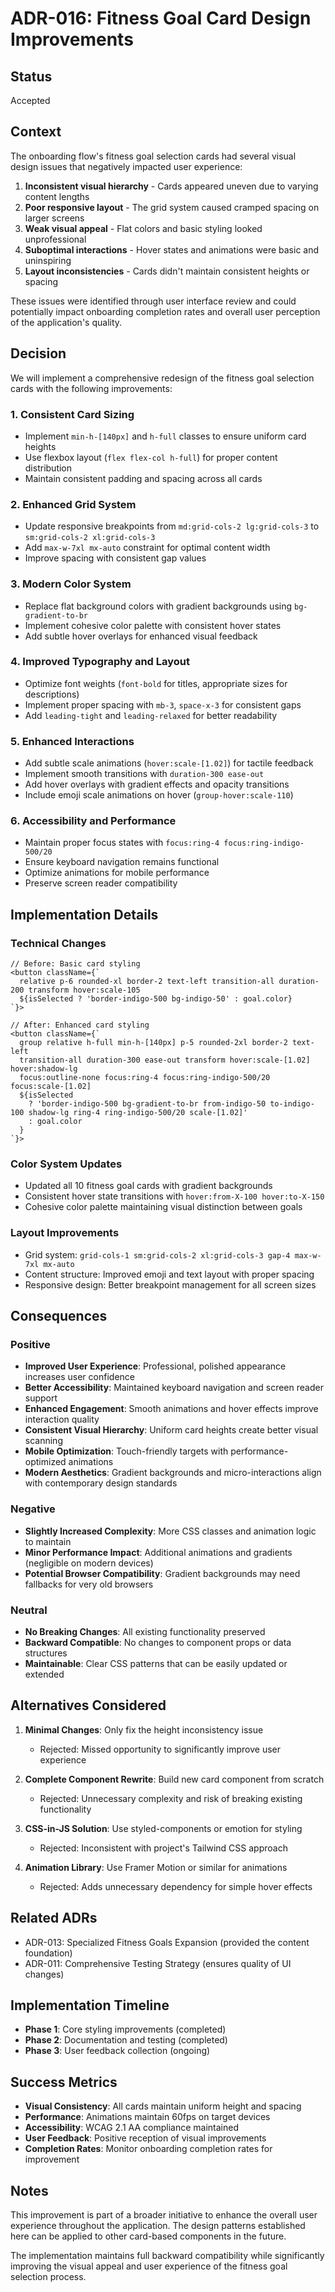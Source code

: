 # ADR-016: Fitness Goal Card Design Improvements

## Status
Accepted

## Context
The onboarding flow's fitness goal selection cards had several visual design issues that negatively impacted user experience:

1. **Inconsistent visual hierarchy** - Cards appeared uneven due to varying content lengths
2. **Poor responsive layout** - The grid system caused cramped spacing on larger screens
3. **Weak visual appeal** - Flat colors and basic styling looked unprofessional
4. **Suboptimal interactions** - Hover states and animations were basic and uninspiring
5. **Layout inconsistencies** - Cards didn't maintain consistent heights or spacing

These issues were identified through user interface review and could potentially impact onboarding completion rates and overall user perception of the application's quality.

## Decision
We will implement a comprehensive redesign of the fitness goal selection cards with the following improvements:

### 1. Consistent Card Sizing
- Implement `min-h-[140px]` and `h-full` classes to ensure uniform card heights
- Use flexbox layout (`flex flex-col h-full`) for proper content distribution
- Maintain consistent padding and spacing across all cards

### 2. Enhanced Grid System
- Update responsive breakpoints from `md:grid-cols-2 lg:grid-cols-3` to `sm:grid-cols-2 xl:grid-cols-3`
- Add `max-w-7xl mx-auto` constraint for optimal content width
- Improve spacing with consistent gap values

### 3. Modern Color System
- Replace flat background colors with gradient backgrounds using `bg-gradient-to-br`
- Implement cohesive color palette with consistent hover states
- Add subtle hover overlays for enhanced visual feedback

### 4. Improved Typography and Layout
- Optimize font weights (`font-bold` for titles, appropriate sizes for descriptions)
- Implement proper spacing with `mb-3`, `space-x-3` for consistent gaps
- Add `leading-tight` and `leading-relaxed` for better readability

### 5. Enhanced Interactions
- Add subtle scale animations (`hover:scale-[1.02]`) for tactile feedback
- Implement smooth transitions with `duration-300 ease-out`
- Add hover overlays with gradient effects and opacity transitions
- Include emoji scale animations on hover (`group-hover:scale-110`)

### 6. Accessibility and Performance
- Maintain proper focus states with `focus:ring-4 focus:ring-indigo-500/20`
- Ensure keyboard navigation remains functional
- Optimize animations for mobile performance
- Preserve screen reader compatibility

## Implementation Details

### Technical Changes
```tsx
// Before: Basic card styling
<button className={`
  relative p-6 rounded-xl border-2 text-left transition-all duration-200 transform hover:scale-105
  ${isSelected ? 'border-indigo-500 bg-indigo-50' : goal.color}
`}>

// After: Enhanced card styling
<button className={`
  group relative h-full min-h-[140px] p-5 rounded-2xl border-2 text-left 
  transition-all duration-300 ease-out transform hover:scale-[1.02] hover:shadow-lg
  focus:outline-none focus:ring-4 focus:ring-indigo-500/20 focus:scale-[1.02]
  ${isSelected 
    ? 'border-indigo-500 bg-gradient-to-br from-indigo-50 to-indigo-100 shadow-lg ring-4 ring-indigo-500/20 scale-[1.02]' 
    : goal.color
  }
`}>
```

### Color System Updates
- Updated all 10 fitness goal cards with gradient backgrounds
- Consistent hover state transitions with `hover:from-X-100 hover:to-X-150`
- Cohesive color palette maintaining visual distinction between goals

### Layout Improvements
- Grid system: `grid-cols-1 sm:grid-cols-2 xl:grid-cols-3 gap-4 max-w-7xl mx-auto`
- Content structure: Improved emoji and text layout with proper spacing
- Responsive design: Better breakpoint management for all screen sizes

## Consequences

### Positive
- **Improved User Experience**: Professional, polished appearance increases user confidence
- **Better Accessibility**: Maintained keyboard navigation and screen reader support
- **Enhanced Engagement**: Smooth animations and hover effects improve interaction quality
- **Consistent Visual Hierarchy**: Uniform card heights create better visual scanning
- **Mobile Optimization**: Touch-friendly targets with performance-optimized animations
- **Modern Aesthetics**: Gradient backgrounds and micro-interactions align with contemporary design standards

### Negative
- **Slightly Increased Complexity**: More CSS classes and animation logic to maintain
- **Minor Performance Impact**: Additional animations and gradients (negligible on modern devices)
- **Potential Browser Compatibility**: Gradient backgrounds may need fallbacks for very old browsers

### Neutral
- **No Breaking Changes**: All existing functionality preserved
- **Backward Compatible**: No changes to component props or data structures
- **Maintainable**: Clear CSS patterns that can be easily updated or extended

## Alternatives Considered

1. **Minimal Changes**: Only fix the height inconsistency issue
   - Rejected: Missed opportunity to significantly improve user experience

2. **Complete Component Rewrite**: Build new card component from scratch
   - Rejected: Unnecessary complexity and risk of breaking existing functionality

3. **CSS-in-JS Solution**: Use styled-components or emotion for styling
   - Rejected: Inconsistent with project's Tailwind CSS approach

4. **Animation Library**: Use Framer Motion or similar for animations
   - Rejected: Adds unnecessary dependency for simple hover effects

## Related ADRs
- ADR-013: Specialized Fitness Goals Expansion (provided the content foundation)
- ADR-011: Comprehensive Testing Strategy (ensures quality of UI changes)

## Implementation Timeline
- **Phase 1**: Core styling improvements (completed)
- **Phase 2**: Documentation and testing (completed)
- **Phase 3**: User feedback collection (ongoing)

## Success Metrics
- **Visual Consistency**: All cards maintain uniform height and spacing
- **Performance**: Animations maintain 60fps on target devices
- **Accessibility**: WCAG 2.1 AA compliance maintained
- **User Feedback**: Positive reception of visual improvements
- **Completion Rates**: Monitor onboarding completion rates for improvement

## Notes
This improvement is part of a broader initiative to enhance the overall user experience throughout the application. The design patterns established here can be applied to other card-based components in the future.

The implementation maintains full backward compatibility while significantly improving the visual appeal and user experience of the fitness goal selection process. 